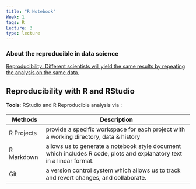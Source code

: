 ```yaml
---
title: "R Notebook"
Week: 1
tags: R
Lecture: 3
type: lecture
---
```

### About the reproducible in data science
[Reproducibility: Different scientists will yield the same results by repeating the analysis on the same data.](obsidian://booknote?type=annotation&book=SCEM/Assignment1/UTF-8''lecture03.pdf&id=3dffbd61-4e5b-9f8c-d206-0db74592bbed&page=3&rect=28.200,210.571,669.140,261.216)

## Reproducibility with R and RStudio
**Tools**: RStudio and R
Reproducible analysis via :

| Methods    | Description                                                                                                           |
| ---------- | --------------------------------------------------------------------------------------------------------------------- |
| R Projects | provide a specific workspace for each project with a working directory, data & history                                |
| R Markdown | allows us to generate a notebook style document which includes R code, plots and explanatory text in a linear format. |
| Git        | a version control system which allows us to track and revert changes, and collaborate.                                | 

